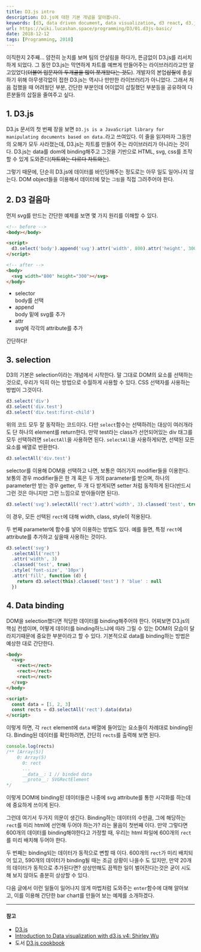 ```yaml
---
title: D3.js intro
description: D3.js에 대한 기본 개념을 알아봅니다.
keywords: [d3, data driven document, data visualization, d3 react, d3.js, browser chart]
url: https://wiki.lucashan.space/programming/D3/01.d3js-basic/
date: 2018-12-12
tags: [Programming, 2018]
---
```


이직한지 2주째... 얌전히 눈치를 보며 팀의 안살림을 하다가, 뜬금없이 D3.js를 리서치하게 되었다. 그 동안 D3.js는 막연하게 차트를 예쁘게 만들어주는 라이브러리라고만 알고있었다(~~더불어 입문자의 두개골을 많이 쪼개왔다는 것도~~). 개발자의 본업~~삽질~~에 충실하기 위해 아무생각없이 접한 D3.js는 역시나 만만한 라이브러리가 아니었다. 그래서 처음 접했을 때 어려웠던 부분, 간단한 부분인데 어이없이 삽질했던 부분등을 공유하여 다른분들의 삽질을 줄여주고 싶다.

## 1. D3.js

D3.js 문서의 첫 번째 장을 보면 `D3.js is a JavaScript library for manipulating documents based on data.`라고 쓰여있다. 이 줄을 읽자마자 그동안의 오해가 모두 사라졌는데, D3.js는 차트를 만들어 주는 라이브러리가 아니라는 것이다. D3.js는 data를 dom에 binding해주고 그것을 기반으로 HTML, svg, css를 조작할 수 있게 도와준다(~~차트와는 다르다 차트와는~~).

그렇기 때문에, 단순히 D3.js에 데이터를 바인딩해주는 정도로는 아무 일도 일어나지 않는다. DOM object들을 이용해서 데이터에 맞는 `그림`을 직접 그려주어야 한다.

## 2. D3 걸음마

먼저 svg를 만드는 간단한 예제를 보면 몇 가지 원리를 이해할 수 있다.

```html
<!-- before -->
<body></body>

<script>
  d3.select('body').append('svg').attr('width', 800).attr('height', 300)
</script>

<!-- after -->
<body>
  <svg width="800" height="300"></svg>
</body>
```

- selector  
  body를 선택
- append  
  body 밑에 svg를 추가
- attr  
  svg에 각각의 attribute를 추가

간단하다!

## 3. selection

D3의 기본은 selection이라는 개념에서 시작한다. 말 그대로 DOM의 요소를 선택하는 것으로, 우리가 익히 아는 방법으로 수월하게 사용할 수 있다. CSS 선택자를 사용하는 방법이 그것이다.

```javascript
d3.select('div')
d3.select('div.test')
d3.select('div.test:first-child')
```

위의 코드 모두 잘 동작하는 코드이다. 다만 `select`함수는 선택하려는 대상이 여러개라도 단 하나의 element를 return한다. 만약 test라는 class가 선언되어있는 div 태그를 모두 선택하려면 `selectAll`을 사용하면 된다. `selectAll`을 사용하게되면, 선택된 모든 요소를 배열로 반환한다.

```javascript
d3.selectAll('div.test')
```

selector를 이용해 DOM을 선택하고 나면, 보통은 여러가지 modifier들을 이용한다. 보통의 경우 modifier들은 한 개 혹은 두 개의 parameter를 받으며, 하나의 parameter만 받는 경우 getter, 두 개 다 받게되면 setter 처럼 동작하게 된다(반드시 그런 것은 아니지만 그런 느낌으로 받아들이면 된다).

```javascript
d3.select('svg').selectAll('rect').attr('width', 3).classed('test', true).style('font-size', '10px')
```

이 경우, 모든 선택된 `rect`에 대해 width, class, style이 적용된다.

두 번째 parameter에 함수를 넣어 이용하는 방법도 있다. 예를 들면, 특정 `rect`에 attribute를 추가하고 싶을때 사용하는 것이다.

```javascript
d3.select('svg')
  .selectAll('rect')
  .attr('width', 3)
  .classed('test', true)
  .style('font-size', '10px')
  .attr('fill', function (d) {
    return d3.select(this).classed('test') ? 'blue' : null
  })
```

## 4. Data binding

DOM을 selection했다면 적당한 데이터를 binding해주어야 한다. 어찌보면 D3.js의 핵심 컨셉이며, 어떻게 데이터를 binding하느냐에 따라 그릴 수 있는 DOM의 모습이 달라지기때문에 중요한 부분이라고 할 수 있다. 기본적으로 data를 binding하는 방법은 예상한 대로 간단한다.

```html
<body>
  <svg>
    <rect></rect>
    <rect></rect>
    <rect></rect>
  </svg>
</body>

<script>
  const data = [1, 2, 3]
  const rects = d3.selectAll('rect').data(data)
</script>
```

이렇게 하면, 각 `rect` element에 `data` 배열에 들어있는 요소들이 차례대로 binding된다. Binding된 데이터를 확인하려면, 간단히 `rects`를 출력해 보면 된다.

```javascript
console.log(rects)
/** [Array(5)]
    0: Array(5)
      0: rect
      ...
      __data__: 1 // binded data
      __proto__: SVGRectElement
*/
```

이렇게 DOM에 binding된 데이터들은 나중에 svg attribute를 통한 시각화를 하는데에 중요하게 쓰이게 된다.

그런데 여기서 두가지 의문이 생긴다. Binding하는 데이터의 수만큼, 그에 해당하는 `rect`를 미리 html에 선언해 두어야 하는가? 라는 물음이 첫번째 이다. 만약 그렇다면 600개의 데이터를 binding해야한다고 가정할 때, 우리는 html 파일에 600개의 `rect`를 미리 배치해 두어야 한다.

두 번째는 binding되는 데이터가 동적으로 변할 때 이다. 600개의 `rect`가 미리 배치되어 있고, 590개의 데이터가 binding될 때는 조금 상황이 나을수 도 있지만, 만약 20개의 데이터가 동적으로 추가된다면? 상상만해도 끔찍한 일이 벌어진다는것은 굳이 시도해 보지 않아도 충분히 상상할 수 있다.

다음 글에서 이런 일들이 일어나지 않게 마법처럼 도와주는 `enter`함수에 대해 알아보고, 이를 이용해 간단한 bar chart를 만들어 보는 예제를 소개하겠다.

---

#### 참고

- [D3.js](https://d3js.org/)
- [Introduction to Data visualization with d3.js v4: Shirley Wu](https://frontendmasters.com/courses/d3-v4/)
- 도서 [D3.js cookbook](http://kprprojects.org/wp-content/uploads/2015/03/Mastering-D3.js.pdf)
